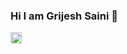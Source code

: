 ### Hi I am Grijesh Saini 👋
<a href='https://www.linkedin.com/in/grijesh-saini-99187740/'><img align='left' alt="linkedin" src="" height='18px'/></a>

<!--
**grijeshsaini/grijeshsaini** is a ✨ _special_ ✨ repository because its `README.md` (this file) appears on your GitHub profile.

Here are some ideas to get you started:

- 🔭 I’m currently working on ...
- 🌱 I’m currently learning ...
- 👯 I’m looking to collaborate on ...
- 🤔 I’m looking for help with ...
- 💬 Ask me about ...
- 📫 How to reach me: ...
- 😄 Pronouns: ...
- ⚡ Fun fact: ...
-->
